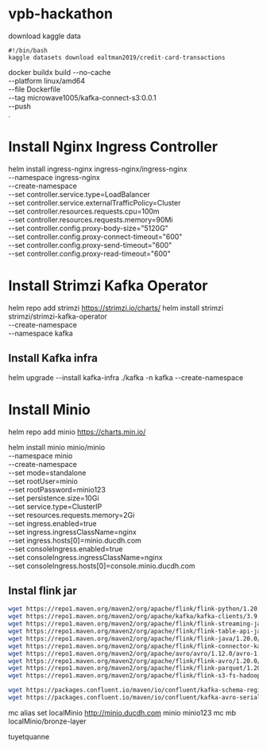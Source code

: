 # vpb-hackathon

download kaggle data

```
#!/bin/bash
kaggle datasets download ealtman2019/credit-card-transactions
```


docker buildx build --no-cache\
    --platform linux/amd64 \
    --file Dockerfile \
    --tag microwave1005/kafka-connect-s3:0.0.1 \
    --push \
    .

# Install Nginx Ingress Controller
helm install ingress-nginx ingress-nginx/ingress-nginx \
  --namespace ingress-nginx \
  --create-namespace \
  --set controller.service.type=LoadBalancer \
  --set controller.service.externalTrafficPolicy=Cluster \
  --set controller.resources.requests.cpu=100m \
  --set controller.resources.requests.memory=90Mi \
  --set controller.config.proxy-body-size="5120G" \
  --set controller.config.proxy-connect-timeout="600" \
  --set controller.config.proxy-send-timeout="600" \
  --set controller.config.proxy-read-timeout="600"

# Install Strimzi Kafka Operator
helm repo add strimzi https://strimzi.io/charts/
helm install strimzi strimzi/strimzi-kafka-operator \
  --create-namespace \
  --namespace kafka 

## Install Kafka infra
helm upgrade --install kafka-infra ./kafka -n kafka --create-namespace

# Install Minio
helm repo add minio https://charts.min.io/

helm install minio minio/minio \
  --namespace minio \
  --create-namespace \
  --set mode=standalone \
  --set rootUser=minio \
  --set rootPassword=minio123 \
  --set persistence.size=10Gi \
  --set service.type=ClusterIP \
  --set resources.requests.memory=2Gi \
  --set ingress.enabled=true \
  --set ingress.ingressClassName=nginx \
  --set ingress.hosts[0]=minio.ducdh.com \
  --set consoleIngress.enabled=true \
  --set consoleIngress.ingressClassName=nginx \
  --set consoleIngress.hosts[0]=console.minio.ducdh.com 

## Instal flink jar
```bash
wget https://repo1.maven.org/maven2/org/apache/flink/flink-python/1.20.0/flink-python-1.20.0.jar
wget https://repo1.maven.org/maven2/org/apache/kafka/kafka-clients/3.9.0/kafka-clients-3.9.0.jar
wget https://repo1.maven.org/maven2/org/apache/flink/flink-streaming-java_2.12/1.20.0/flink-streaming-java_2.12-1.20.0.jar
wget https://repo1.maven.org/maven2/org/apache/flink/flink-table-api-java-bridge_2.12/1.20.0/flink-table-api-java-bridge_2.12-1.20.0.jar
wget https://repo1.maven.org/maven2/org/apache/flink/flink-java/1.20.0/flink-java-1.20.0.jar
wget https://repo1.maven.org/maven2/org/apache/flink/flink-connector-kafka/3.4.0-1.20/flink-connector-kafka-3.4.0-1.20.jar
wget https://repo1.maven.org/maven2/org/apache/avro/avro/1.12.0/avro-1.12.0.jar
wget https://repo1.maven.org/maven2/org/apache/flink/flink-avro/1.20.0/flink-avro-1.20.0.jar
wget https://repo1.maven.org/maven2/org/apache/flink/flink-parquet/1.20.0/flink-parquet-1.20.0.jar
wget https://repo1.maven.org/maven2/org/apache/flink/flink-s3-fs-hadoop/1.20.0/flink-s3-fs-hadoop-1.20.0.jar

wget https://packages.confluent.io/maven/io/confluent/kafka-schema-registry-client/7.5.0/kafka-schema-registry-client-7.5.0.jar
wget https://packages.confluent.io/maven/io/confluent/kafka-avro-serializer/7.5.0/kafka-avro-serializer-7.5.0.jar
```

mc alias set localMinio http://minio.ducdh.com minio minio123
mc mb localMinio/bronze-layer

tuyetquanne
